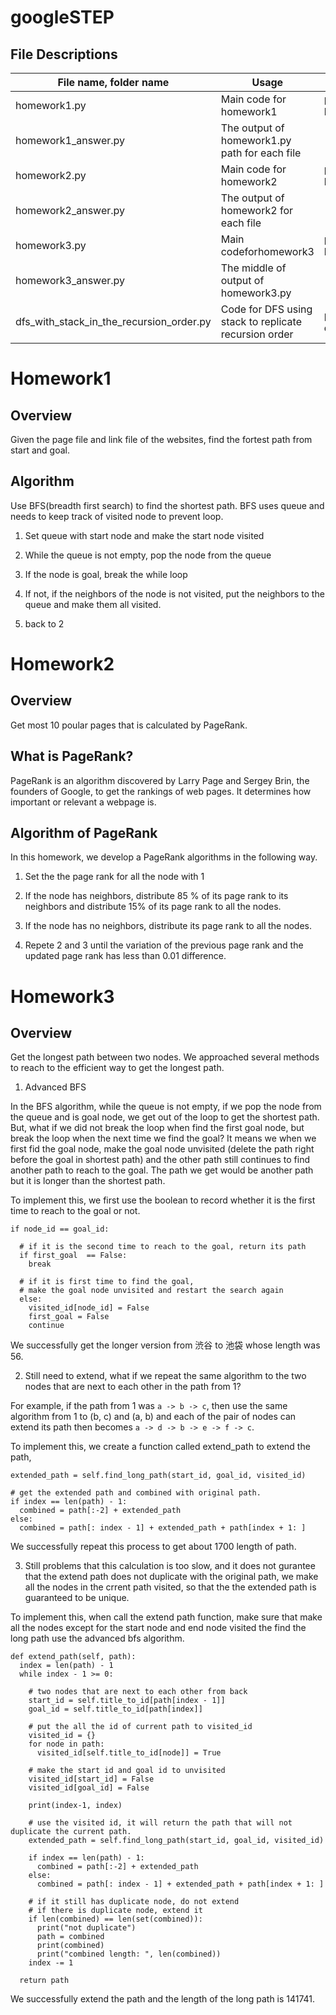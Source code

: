# googleSTEP

## File Descriptions

| File name, folder name               | Usage                             | Command |
|-----------------------|--------------------------------------------------|---------|
| homework1.py          | Main code for homework1                         |python homework1.py pages_file links_file|
| homework1_answer.py   | The output of homework1.py path for each file   | |
| homework2.py          | Main code for homework2                         |python homework2.py pages_file links_file|
| homework2_answer.py   | The output of homework2 for each file           | |
| homework3.py          | Main codeforhomework3                           |python homework3.py pages_file links_file|
| homework3_answer.py   | The middle of output of homework3.py            | |
| dfs_with_stack_in_the_recursion_order.py| Code for DFS using stack to replicate recursion order         | python  dfs_with_stack_in_the_recursion_order.py |

# Homework1
## Overview
Given the page file and link file of the websites, find the fortest path from start and goal.

## Algorithm
Use BFS(breadth first search) to find the shortest path. BFS uses queue and needs to
keep track of visited node to prevent loop.

1. Set queue with start node and make the start node visited

2. While the queue is not empty, pop the node from the queue

3. If the node is goal, break the while loop

4. If not, if the neighbors of the node is not visited, put the neighbors to the queue and make them all visited.

5. back to 2

# Homework2
## Overview
Get most 10 poular pages that is calculated by PageRank.

## What is PageRank?
PageRank is an algorithm discovered by Larry Page and Sergey Brin, the founders of Google, to get the rankings of web pages. It determines how important or relevant a webpage is.

## Algorithm of PageRank
In this homework, we develop a PageRank algorithms in the following way.

1. Set the the page rank for all the node with 1

2. If the node has neighbors, distribute 85 % of its page rank to its neighbors and distribute 15% of its page rank to all the nodes.

3. If the node has no neighbors, distribute its page rank to all the nodes.

4. Repete 2 and 3 until the variation of the previous page rank and the updated page rank has less than 0.01 difference.

# Homework3
## Overview
Get the longest path between two nodes. We approached several methods to reach to  the efficient way to get the longest path.

1. Advanced BFS

In the BFS algorithm, while the queue is not empty, if we pop the node from the queue and is goal node, we get out of the loop to get the shortest path.
But, what if we did not break the loop when find the first goal node, but break the loop when the next time we find the goal? It means we when we first fid the goal node,
make the goal node unvisited (delete the path right before the goal in shortest path) and the other path still continues to find another path to reach to the goal.
The path we get would be another path but it is longer than the shortest path.

To implement this, we first use the boolean to record whether it is the first time to reach to the goal or not.

```
if node_id == goal_id:

  # if it is the second time to reach to the goal, return its path
  if first_goal  == False:
    break

  # if it is first time to find the goal,
  # make the goal node unvisited and restart the search again
  else:
    visited_id[node_id] = False
    first_goal = False
    continue
```

We successfully get the longer version from 渋谷 to 池袋 whose length was 56.

2. Still need to extend, what if we repeat the same algorithm to the two nodes that are
next to each other in the path from 1?

For example, if the path from 1 was `a -> b -> c`, then use the same algorithm from 1 to (b, c) and (a, b) and each of the pair of nodes can extend its path then becomes
`a -> d -> b -> e -> f -> c`.

To implement this, we create a function called extend_path to extend the path,

```
extended_path = self.find_long_path(start_id, goal_id, visited_id)

# get the extended path and combined with original path.
if index == len(path) - 1:
  combined = path[:-2] + extended_path
else:
  combined = path[: index - 1] + extended_path + path[index + 1: ]
```

We successfully repeat this process to get about 1700 length of path.

3. Still problems that this calculation is too slow, and it does not gurantee
that the extend path does not duplicate with the original path, we make all
the nodes in the crrent path visited, so that the the extended path is guaranteed to
be unique.

To implement this, when call the extend path function, make sure that make all the nodes except for the start node and end node visited the find the long path use the advanced bfs algorithm.

```
def extend_path(self, path):
  index = len(path) - 1
  while index - 1 >= 0:

    # two nodes that are next to each other from back
    start_id = self.title_to_id[path[index - 1]]
    goal_id = self.title_to_id[path[index]]

    # put the all the id of current path to visited_id
    visited_id = {}
    for node in path:
      visited_id[self.title_to_id[node]] = True

    # make the start id and goal id to unvisited
    visited_id[start_id] = False
    visited_id[goal_id] = False

    print(index-1, index)

    # use the visited id, it will return the path that will not duplicate the current path.
    extended_path = self.find_long_path(start_id, goal_id, visited_id)

    if index == len(path) - 1:
      combined = path[:-2] + extended_path
    else:
      combined = path[: index - 1] + extended_path + path[index + 1: ]

    # if it still has duplicate node, do not extend
    # if there is duplicate node, extend it
    if len(combined) == len(set(combined)):
      print("not duplicate")
      path = combined
      print(combined)
      print("combined length: ", len(combined))
    index -= 1

  return path

```

We successfully extend the path and the length of the long path is 141741.
